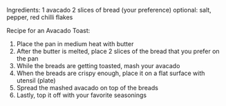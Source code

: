 Ingredients:
1 avacado
2 slices of bread (your preference)
optional: salt, pepper, red chilli flakes

Recipe for an Avacado Toast: 
1) Place the pan in medium heat with butter
2) After the butter is melted, place 2 slices of the bread that you prefer on the pan
3) While the breads are getting toasted, mash your avacado
4) When the breads are crispy enough, place it on a flat surface with utensil (plate)
5) Spread the mashed avacado on top of the breads
6) Lastly, top it off with your favorite seasonings

